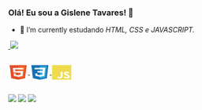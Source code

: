 ### Olá! Eu sou a Gislene Tavares! 👋

- 🌱 I’m currently  estudando *HTML, CSS e JAVASCRIPT.*
<div>
  
   <a href=https://github.com/Gislene-Tavares>

   <img width="42%" src="" />   
   <img width="46%" src="https://github-readme-stats.vercel.app/api?username=Gislene-Tavares&hide_progress=true&theme=dark#gh-dark-mode-only" /> 
   
</div>  

##

<div style="display: inline_block">
  <img align="center" alt="HTML" height="30" width="40" src="https://raw.githubusercontent.com/devicons/devicon/master/icons/html5/html5-original.svg">
  <img align="center" alt="CSS" height="30" width="40" src="https://raw.githubusercontent.com/devicons/devicon/master/icons/css3/css3-original.svg">
  <img align="center" alt="Js" height="30" width="40" src="https://raw.githubusercontent.com/devicons/devicon/master/icons/javascript/javascript-plain.svg">
</div>

##

<div>

  <a href="https://www.instagram.com/gisleneatavares/" target="_blank"><img src="https://img.shields.io/badge/-Instagram-%23E4405F?style=for-the-badge&logo=instagram&logoColor=white" target="_blank"></a>
  <a href = "mailto:gistavares@gmail.com"><img src="https://img.shields.io/badge/-Gmail-%23333?style=for-the-badge&logo=gmail&logoColor=white" target="_blank"></a>
  <a href="https://www.linkedin.com/in/gislene-tavares-a09b73216/" target="_blank"><img src="https://img.shields.io/badge/-LinkedIn-%230077B5?style=for-the-badge&logo=linkedin&logoColor=white" target="_blank"></a>
  
</div>  

